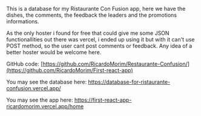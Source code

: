 This is a database for my Ristaurante Con Fusion app, here we have the dishes, the comments, the feedback the leaders and the promotions informations.

As the only hoster i found for free that could give me some JSON functionallities out there was vercel, i ended up using it but with it can't use POST method, so the user cant post comments or feedback. Any idea of a better hoster would be welcome here.

GitHub code: [https://github.com/RicardoMorim/Restaurante-Confusion/](https://github.com/RicardoMorim/First-react-app)

You may see the database here: https://database-for-ristaurante-confusion.vercel.app/

You may see the app here: https://first-react-app-ricardomorim.vercel.app/home
